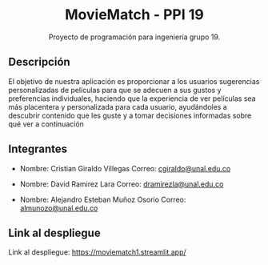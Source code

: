 <h1 align="center">MovieMatch - PPI 19</h1>
<p align="center">Proyecto de programación para ingeniería grupo 19.</p>

## Descripción

El objetivo de nuestra aplicación es proporcionar a los usuarios sugerencias personalizadas de películas 
para que se adecuen a sus gustos y preferencias individuales, haciendo que la experiencia de ver películas 
sea más placentera y personalizada para cada usuario, ayudándoles a descubrir contenido que les guste y a 
tomar decisiones informadas sobre qué ver a continuación

## Integrantes

- Nombre: Cristian Giraldo Villegas
Correo: cgiraldo@unal.edu.co

- Nombre: David Ramirez Lara
Correo: dramirezla@unal.edu.co

- Nombre: Alejandro Esteban Muñoz Osorio
Correo: almunozo@unal.edu.co

## Link al despliegue

Link al despliegue: https://moviematch1.streamlit.app/
